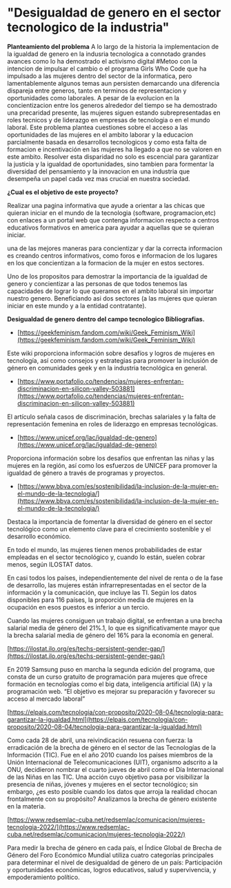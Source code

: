 # "Desigualdad de genero en el sector tecnologico de la industria"

**Planteamiento del problema** 
A lo largo de la historia la implementacion de la igualdad de genero en la indusria tecnologica a connotado grandes avances como lo ha demostrado el activismo digital #Metoo con la intencion de impulsar el cambio o el programa Girls Who Code que ha impulsado a las mujeres dentro del sector de la informatica, pero lamentablemente algunos temas aun persisten demarcando una diferencia dispareja entre generos, tanto en terminos de representacion y oportunidades como laborales. A pesar de la evolucion en la concientizacion entre los generos alrededor del tiempo se ha demostrado una precaridad presente, las mujeres siguen estando subrepresentadas en roles tecnicos y de liderazgo en empresas de tecnologia o en el mundo laboral.
Este problema plantea cuestiones sobre el acceso a las oportunidades de las mujeres en el ambito laborar y la educacion parcialmente basada en desarrollos tecnologicos y como esta falta de formacion e incentivación en las mujeres ha llegado a que no se valoren en este ambito.
Resolver esta disparidad no solo es escencial para garantizar la justicia y la igualdad de oportunidades, sino tambien para formentar la diversidad del pensamiento y la innovacion en una industria que desempeña un papel cada vez mas crucial en nuestra sociedad.

**¿Cual es el objetivo de este proyecto?**

Realizar una pagina informativa que ayude a orientar a las chicas que quieran iniciar en el mundo de la tecnologia (software, programacion,etc)  con enlaces a un portal web que contenga informacion respecto a centros educativos formativos en america para ayudar a aquellas que se quieran iniciar.

una de las mejores maneras para concientizar y dar la correcta informacion es creando centros informativos, como foros e informacion de los lugares en los que concientizan a la formacion de la mujer en estos sectores.

Uno de los propositos para demostrar la importancia de la igualdad de genero y concientizar a las personas de que todos tenemos las capacidades de lograr lo que queramos en el ambito laboral sin importar nuestro genero. Beneficiando asi dos sectores (a las mujeres que quieran iniciar en este mundo y a la entidad contratante).

**Desigualdad de genero dentro del campo tecnologico
Bibliografias.**

- [https://geekfeminism.fandom.com/wiki/Geek_Feminism_Wiki](https://geekfeminism.fandom.com/wiki/Geek_Feminism_Wiki)

Este wiki proporciona información sobre desafíos y logros de mujeres en tecnología, así como consejos
 y estrategias para promover la inclusión de género en comunidades geek y en la industria tecnológica en general.

- [https://www.portafolio.co/tendencias/mujeres-enfrentan-discriminacion-en-silicon-valley-503881](https://www.portafolio.co/tendencias/mujeres-enfrentan-discriminacion-en-silicon-valley-503881)

El artículo señala casos de discriminación, brechas salariales y la falta de representación 
femenina en roles de liderazgo en empresas tecnológicas.

- [https://www.unicef.org/lac/igualdad-de-genero](https://www.unicef.org/lac/igualdad-de-genero)

Proporciona información sobre los desafíos que enfrentan las niñas y las mujeres en la región,
 así como los esfuerzos de UNICEF para promover la igualdad de género a través de programas y proyectos.

- [https://www.bbva.com/es/sostenibilidad/la-inclusion-de-la-mujer-en-el-mundo-de-la-tecnologia/](https://www.bbva.com/es/sostenibilidad/la-inclusion-de-la-mujer-en-el-mundo-de-la-tecnologia/)

Destaca la importancia de fomentar la diversidad de género en el sector tecnológico como 
un elemento clave para el crecimiento sostenible y el desarrollo económico.

En todo el mundo, las mujeres tienen menos probabilidades de estar empleadas en el sector tecnológico y, cuando lo están, suelen cobrar menos, según ILOSTAT datos.

En casi todos los países, independientemente del nivel de renta o de la fase de desarrollo, las mujeres están infrarrepresentadas en el sector de la información y la comunicación, que incluye las TI. Según los datos disponibles para 116 países, la proporción media de mujeres en la ocupación en esos puestos es inferior a un tercio.

Cuando las mujeres consiguen un trabajo digital, se enfrentan a una brecha salarial media de género del 21%.1, lo que es significativamente mayor que la brecha salarial media de género del 16% para la economía en general.

[https://ilostat.ilo.org/es/techs-persistent-gender-gap/](https://ilostat.ilo.org/es/techs-persistent-gender-gap/)

En 2019 Samsung puso en marcha la segunda edición del programa, que consta de un curso gratuito de programación para mujeres que ofrece formación en tecnologías como el big data, inteligencia artificial (IA) y la programación web. “El objetivo es mejorar su preparación y favorecer su acceso al mercado laboral”

[https://elpais.com/tecnologia/con-proposito/2020-08-04/tecnologia-para-garantizar-la-igualdad.html](https://elpais.com/tecnologia/con-proposito/2020-08-04/tecnologia-para-garantizar-la-igualdad.html)

Como cada 28 de abril, una reivindicación resuena con fuerza: la erradicación de la brecha de género en el sector de las Tecnologías de la Información (TIC). Fue en el año 2010 cuando los países miembros de la Unión Internacional de Telecomunicaciones (UIT), organismo adscrito a la ONU, decidieron nombrar el cuarto jueves de abril como el Día Internacional de las Niñas en las TIC. Una acción cuyo objetivo pasa por visibilizar la presencia de niñas, jóvenes y mujeres en el sector tecnológico; sin embargo, ¿es esto posible cuando los datos que arroja la realidad chocan frontalmente con su propósito? Analizamos la brecha de género existente en la materia.

[https://www.redsemlac-cuba.net/redsemlac/comunicacion/mujeres-tecnologia-2022/](https://www.redsemlac-cuba.net/redsemlac/comunicacion/mujeres-tecnologia-2022/)

Para medir la brecha de género en cada país, el Índice Global de Brecha de Género del Foro Económico Mundial utiliza cuatro categorías principales para determinar el nivel de desigualdad de género de un país: Participación y oportunidades económicas, logros educativos, salud y supervivencia, y empoderamiento político.
